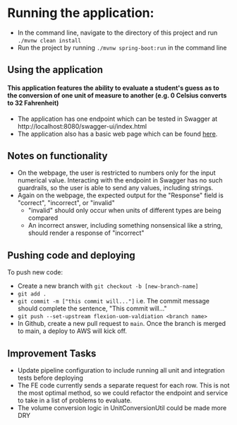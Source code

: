 Running the application:
===
* In the command line, navigate to the directory of this project and run `./mvnw clean install`
* Run the project by running `./mvnw spring-boot:run` in the command line

Using the application
---
#### This application features the ability to evaluate a student's guess as to the conversion of one unit of measure to another (e.g. 0 Celsius converts to 32 Fahrenheit)
* The application has one endpoint which can be tested in Swagger at http://localhost:8080/swagger-ui/index.html
* The application also has a basic web page which can be found [here](./scripts/front-end/index.html).

Notes on functionality
---
* On the webpage, the user is restricted to numbers only for the input numerical value. Interacting with the endpoint in Swagger has no such guardrails, so the user is able to send any values, including strings.
* Again on the webpage, the expected output for the "Response" field is "correct", "incorrect", or "invalid"
  * "invalid" should only occur when units of different types are being compared
  * An incorrect answer, including something nonsensical like a string, should render a response of "incorrect"

Pushing code and deploying
---
To push new code: 
* Create a new branch with `git checkout -b [new-branch-name]`
* `git add .`
* `git commit -m ["this commit will..."]` i.e. The commit message should complete the sentence, "This commit will..."
* `git push --set-upstream flexion-uom-valdiation <branch name>`
* In Github, create a new pull request to `main`. Once the branch is merged to main, a deploy to AWS will kick off.

Improvement Tasks
---
* Update pipeline configuration to include running all unit and integration tests before deploying
* The FE code currently sends a separate request for each row. This is not the most optimal method, so we could refactor the endpoint and service to take in a list of problems to evaluate.
* The volume conversion logic in UnitConversionUtil could be made more DRY
